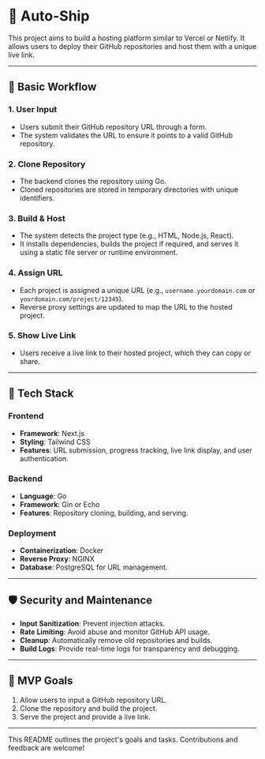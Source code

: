 # 🚀 Auto-Ship
This project aims to build a hosting platform similar to Vercel or Netlify. It allows users to deploy their GitHub repositories and host them with a unique live link.

---

## 🧠 **Basic Workflow**

### 1. User Input
- Users submit their GitHub repository URL through a form.
- The system validates the URL to ensure it points to a valid GitHub repository.

### 2. Clone Repository
- The backend clones the repository using Go.
- Cloned repositories are stored in temporary directories with unique identifiers.

### 3. Build & Host
- The system detects the project type (e.g., HTML, Node.js, React).
- It installs dependencies, builds the project if required, and serves it using a static file server or runtime environment.

### 4. Assign URL
- Each project is assigned a unique URL (e.g., `username.yourdomain.com` or `yourdomain.com/project/12345`).
- Reverse proxy settings are updated to map the URL to the hosted project.

### 5. Show Live Link
- Users receive a live link to their hosted project, which they can copy or share.

---

## 🔧 **Tech Stack**

### Frontend
- **Framework**: Next.js
- **Styling**: Tailwind CSS
- **Features**: URL submission, progress tracking, live link display, and user authentication.

### Backend
- **Language**: Go
- **Framework**: Gin or Echo
- **Features**: Repository cloning, building, and serving.

### Deployment
- **Containerization**: Docker
- **Reverse Proxy**: NGINX
- **Database**: PostgreSQL for URL management.

---

## 🛡️ **Security and Maintenance**

- **Input Sanitization**: Prevent injection attacks.
- **Rate Limiting**: Avoid abuse and monitor GitHub API usage.
- **Cleanup**: Automatically remove old repositories and builds.
- **Build Logs**: Provide real-time logs for transparency and debugging.

---

## 🧪 **MVP Goals**

1. Allow users to input a GitHub repository URL.
2. Clone the repository and build the project.
3. Serve the project and provide a live link.

---

This README outlines the project's goals and tasks. Contributions and feedback are welcome!  
